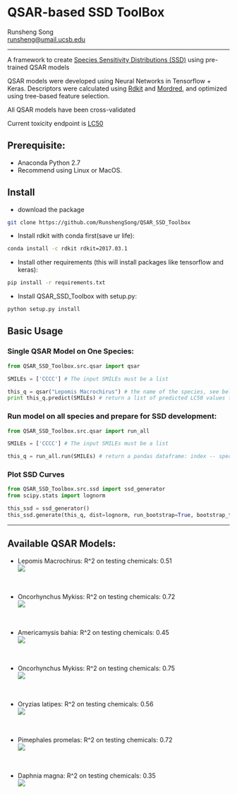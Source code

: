 # QSAR-based SSD ToolBox

Runsheng Song </br>
runsheng@umail.ucsb.edu

---
A framework to create [Species Sensitivity Distributions (SSD)](https://www3.epa.gov/caddis/da_advanced_2.html) using pre-trained QSAR models

QSAR models were developed using Neural Networks in Tensorflow + Keras. 
Descriptors were calculated using [Rdkit](https://github.com/rdkit/rdkit) and [Mordred](https://github.com/mordred-descriptor/mordred), and optimized using tree-based feature selection.

All QSAR models have been cross-validated

Current toxicity endpoint is [LC50](http://www.businessdictionary.com/definition/lethal-concentration-50-LC50.html)

## Prerequisite:
* Anaconda Python 2.7
* Recommend using Linux or MacOS. 

## Install 

* download the package
```bash
git clone https://github.com/RunshengSong/QSAR_SSD_Toolbox
```
* Install rdkit with conda first(save ur life):
```bash
conda install -c rdkit rdkit=2017.03.1
```

* Install other requirements (this will install packages like tensorflow and keras):
```bash
pip install -r requirements.txt
```
* Install QSAR_SSD_Toolbox with setup.py:
```bash
python setup.py install
```

## Basic Usage
### Single QSAR Model on One Species:
```python
from QSAR_SSD_Toolbox.src.qsar import qsar

SMILEs = ['CCCC'] # The input SMILEs must be a list

this_q = qsar("Lepomis Macrochirus") # the name of the species, see below for avaliable species
print this_q.predict(SMILEs) # return a list of predicted LC50 values for the given species
```

### Run model on all species and prepare for SSD development:
```python
from QSAR_SSD_Toolbox.src.qsar import run_all

SMILEs = ['CCCC'] # The input SMILEs must be a list

this_q = run_all.run(SMILEs) # return a pandas dataframe: index -- species name | 'val' -- LC50 values for the input chemicals on corrosponding species. 
```

### Plot SSD Curves
```python
from QSAR_SSD_Toolbox.src.ssd import ssd_generator
from scipy.stats import lognorm

this_ssd = ssd_generator()
this_ssd.generate(this_q, dist=lognorm, run_bootstrap=True, bootstrap_time=1000, display_range=[0.8,100]) # this will return a plot with bootstrap and baseline SSD curves. For more information about bootstrap in SSD refer to this blog: https://edild.github.io/ssd/
```

---
## Available QSAR Models:
* Lepomis Macrochirus:
R^2 on testing chemicals: 0.51 </br>
![](QSAR_SSD_Toolbox/models/Lepomis&#32;Macrochirus/0714a_results.png?raw=true)
</br>

* Oncorhynchus Mykiss:
R^2 on testing chemicals: 0.72 </br>
![](QSAR_SSD_Toolbox/models/Oncorhynchus&#32;Mykiss/0713a_results.png?raw=true)
</br>

* Americamysis bahia:
R^2 on testing chemicals: 0.45 </br>
![](QSAR_SSD_Toolbox/models/Americamysis&#32;bahia/results.png?raw=true)
</br>

* Oncorhynchus Mykiss:
R^2 on testing chemicals: 0.75 </br>
![](QSAR_SSD_Toolbox/models/Oncorhynchus&#32;Mykiss/0713a_results.png?raw=true)
</br>

* Oryzias latipes:
R^2 on testing chemicals: 0.56 </br>
![](QSAR_SSD_Toolbox/models/Oryzias&#32;latipes/results.png?raw=true)
</br>

* Pimephales promelas:
R^2 on testing chemicals: 0.72 </br>
![](QSAR_SSD_Toolbox/models/Pimephales&#32;promelas/results.png?raw=true)
</br>

* Daphnia magna:
R^2 on testing chemicals: 0.35 </br>
![](QSAR_SSD_Toolbox/models/Daphnia&#32;magna/results.png?raw=true)
</br>
